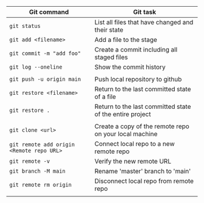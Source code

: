 | Git command               | Git task                                         |
| ------------------------- | ------------------------------------------------ |
| `git status`              | List all files that have changed and their state |
| `git add <filename>`      | Add a file to the stage                          |
| `git commit -m "add foo"` | Create a commit including all staged files       |
| `git log --oneline`       | Show the commit history                          |
|                           |                                                  |
| `git push -u origin main` | Push local repository to github                  |
| `git restore <filename>`  | Return to the last committed state of a file     |
| `git restore .`           | Return to the last committed state of the entire project |
|                           |                                                  |
| `git clone <url>`         | Create a copy of the remote repo on your local  machine |
| `git remote add origin <Remote repo URL>`   | Connect local repo to a new remote repo |
| `git remote -v`           | Verify the new remote URL                        |
| `git branch -M main`      | Rename 'master' branch to 'main'                 |
| `git remote rm origin`    | Disconnect local repo from remote repo           |
|                           |                                                  |
